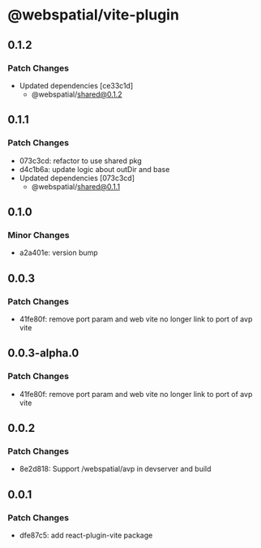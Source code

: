 # @webspatial/vite-plugin

## 0.1.2

### Patch Changes

- Updated dependencies [ce33c1d]
  - @webspatial/shared@0.1.2

## 0.1.1

### Patch Changes

- 073c3cd: refactor to use shared pkg
- d4c1b6a: update logic about outDir and base
- Updated dependencies [073c3cd]
  - @webspatial/shared@0.1.1

## 0.1.0

### Minor Changes

- a2a401e: version bump

## 0.0.3

### Patch Changes

- 41fe80f: remove port param and web vite no longer link to port of avp vite

## 0.0.3-alpha.0

### Patch Changes

- 41fe80f: remove port param and web vite no longer link to port of avp vite

## 0.0.2

### Patch Changes

- 8e2d818: Support /webspatial/avp in devserver and build

## 0.0.1

### Patch Changes

- dfe87c5: add react-plugin-vite package
